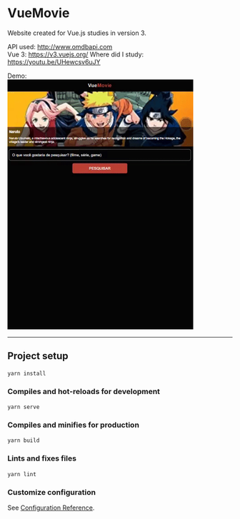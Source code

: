 # VueMovie

Website created for Vue.js studies in version 3.

API used: http://www.omdbapi.com <br>
Vue 3: https://v3.vuejs.org/
Where did I study: https://youtu.be/UHewcsv6uJY

Demo: <br>
![Demo website](demo-vue-movie.gif)


<hr>

## Project setup
```
yarn install
```

### Compiles and hot-reloads for development
```
yarn serve
```

### Compiles and minifies for production
```
yarn build
```

### Lints and fixes files
```
yarn lint
```

### Customize configuration
See [Configuration Reference](https://cli.vuejs.org/config/).

